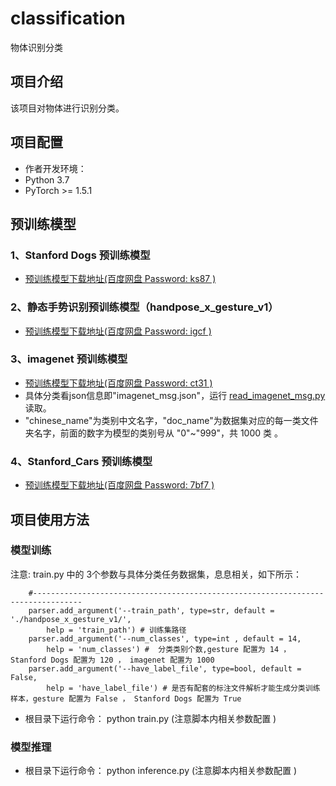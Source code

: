 # classification    
物体识别分类   

## 项目介绍    
该项目对物体进行识别分类。  

## 项目配置   
* 作者开发环境：   
* Python 3.7   
* PyTorch >= 1.5.1   

## 预训练模型    
### 1、Stanford Dogs 预训练模型
* [预训练模型下载地址(百度网盘 Password: ks87 )](https://pan.baidu.com/s/1tT0wF4N2I9p5JDfCwtM1CQ)   

### 2、静态手势识别预训练模型（handpose_x_gesture_v1）    
* [预训练模型下载地址(百度网盘 Password: igcf )](https://pan.baidu.com/s/1WeoYQ3bfTkpbzPbROm81Ew)   

### 3、imagenet 预训练模型
* [预训练模型下载地址(百度网盘 Password: ct31 )](https://pan.baidu.com/s/1uZsAHF6wK-LOR8j6TFABmQ)   
* 具体分类看json信息即"imagenet_msg.json"，运行 [read_imagenet_msg.py](https://codechina.csdn.net/EricLee/classification/-/blob/master/imagenet/read_imagenet_msg.py) 读取。
* "chinese_name"为类别中文名字，"doc_name"为数据集对应的每一类文件夹名字，前面的数字为模型的类别号从 "0"~"999"，共 1000 类 。

### 4、Stanford_Cars 预训练模型
* [预训练模型下载地址(百度网盘 Password: 7bf7 )](https://pan.baidu.com/s/1JY_ia48e92am6JJ_p-kgQg)

## 项目使用方法  
### 模型训练  
   注意: train.py 中的 3个参数与具体分类任务数据集，息息相关，如下所示：
```
    #---------------------------------------------------------------------------------
    parser.add_argument('--train_path', type=str, default = './handpose_x_gesture_v1/',
        help = 'train_path') # 训练集路径
    parser.add_argument('--num_classes', type=int , default = 14,
        help = 'num_classes') #  分类类别个数,gesture 配置为 14 ， Stanford Dogs 配置为 120 ， imagenet 配置为 1000
    parser.add_argument('--have_label_file', type=bool, default = False,
        help = 'have_label_file') # 是否有配套的标注文件解析才能生成分类训练样本，gesture 配置为 False ， Stanford Dogs 配置为 True
```
* 根目录下运行命令： python train.py       (注意脚本内相关参数配置 )   

### 模型推理  
* 根目录下运行命令： python inference.py        (注意脚本内相关参数配置 )   
  


  
